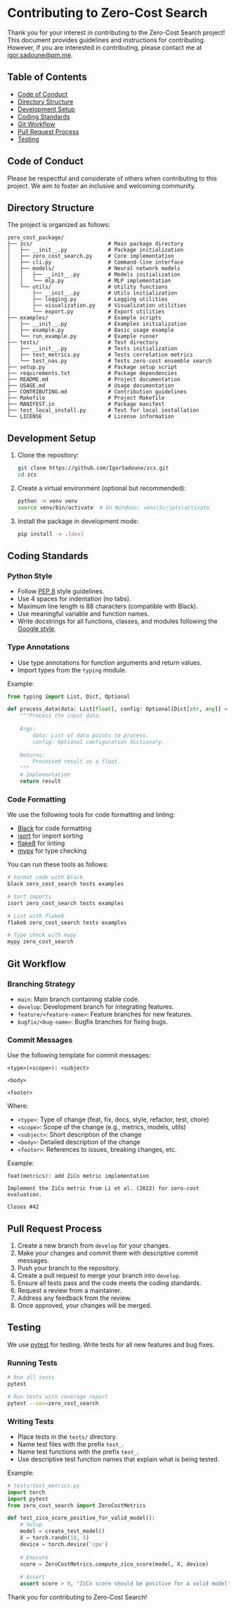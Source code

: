 # Contributing to Zero-Cost Search

Thank you for your interest in contributing to the Zero-Cost Search project! This document provides guidelines and instructions for contributing. However, if you are interested in contributing, please contact me at [igor.sadoune@pm.me](mailto:igor.sadoune@pm.me).

## Table of Contents

- [Code of Conduct](#code-of-conduct)
- [Directory Structure](#directory-structure)
- [Development Setup](#development-setup)
- [Coding Standards](#coding-standards)
- [Git Workflow](#git-workflow)
- [Pull Request Process](#pull-request-process)
- [Testing](#testing)

## Code of Conduct

Please be respectful and considerate of others when contributing to this project. We aim to foster an inclusive and welcoming community.

## Directory Structure

The project is organized as follows:

```
zero_cost_package/
├── zcs/                        # Main package directory
│   ├── __init__.py             # Package initialization
│   ├── zero_cost_search.py     # Core implementation
│   ├── cli.py                  # Command-line interface
│   ├── models/                 # Neural network models
│   │   ├── __init__.py         # Models initialization
│   │   └── mlp.py              # MLP implementation
│   └── utils/                  # Utility functions
│       ├── __init__.py         # Utils initialization
│       ├── logging.py          # Logging utilities
│       ├── visualization.py    # Visualization utilities
│       └── export.py           # Export utilities
├── examples/                   # Example scripts
│   ├── __init__.py             # Examples initialization
│   ├── example.py              # Basic usage example
│   └── run_example.py          # Example runner
├── tests/                      # Test directory
│   ├── __init__.py             # Tests initialization
│   ├── test_metrics.py         # Tests correlation metrics
│   └── test_nas.py             # Tests zero-cost ensemble search
├── setup.py                    # Package setup script
├── requirements.txt            # Package dependencies
├── README.md                   # Project documentation
├── USAGE.md                    # Usage documentation
├── CONTRIBUTING.md             # Contribution guidelines
├── Makefile                    # Project Makefile
├── MANIFEST.in                 # Package manifest
├── test_local_install.py       # Test for local installation
└── LICENSE                     # License information
```

## Development Setup

1. Clone the repository:
   ```bash
   git clone https://github.com/IgorSadoune/zcs.git
   cd zcs
   ```

2. Create a virtual environment (optional but recommended):
   ```bash
   python -m venv venv
   source venv/bin/activate  # On Windows: venv\Scripts\activate
   ```

3. Install the package in development mode:
   ```bash
   pip install -e .[dev]
   ```

## Coding Standards

### Python Style

- Follow [PEP 8](https://www.python.org/dev/peps/pep-0008/) style guidelines.
- Use 4 spaces for indentation (no tabs).
- Maximum line length is 88 characters (compatible with Black).
- Use meaningful variable and function names.
- Write docstrings for all functions, classes, and modules following the [Google style](https://google.github.io/styleguide/pyguide.html#38-comments-and-docstrings).

### Type Annotations

- Use type annotations for function arguments and return values.
- Import types from the `typing` module.

Example:
```python
from typing import List, Dict, Optional

def process_data(data: List[float], config: Optional[Dict[str, any]] = None) -> float:
    """Process the input data.
    
    Args:
        data: List of data points to process.
        config: Optional configuration dictionary.
        
    Returns:
        Processed result as a float.
    """
    # Implementation
    return result
```

### Code Formatting

We use the following tools for code formatting and linting:

- [Black](https://black.readthedocs.io/) for code formatting
- [isort](https://pycqa.github.io/isort/) for import sorting
- [flake8](https://flake8.pycqa.org/) for linting
- [mypy](http://mypy-lang.org/) for type checking

You can run these tools as follows:

```bash
# Format code with Black
black zero_cost_search tests examples

# Sort imports
isort zero_cost_search tests examples

# Lint with flake8
flake8 zero_cost_search tests examples

# Type check with mypy
mypy zero_cost_search
```

## Git Workflow

### Branching Strategy

- `main`: Main branch containing stable code.
- `develop`: Development branch for integrating features.
- `feature/<feature-name>`: Feature branches for new features.
- `bugfix/<bug-name>`: Bugfix branches for fixing bugs.

### Commit Messages

Use the following template for commit messages:

```
<type>(<scope>): <subject>

<body>

<footer>
```

Where:
- `<type>`: Type of change (feat, fix, docs, style, refactor, test, chore)
- `<scope>`: Scope of the change (e.g., metrics, models, utils)
- `<subject>`: Short description of the change
- `<body>`: Detailed description of the change
- `<footer>`: References to issues, breaking changes, etc.

Example:
```
feat(metrics): add ZiCo metric implementation

Implement the ZiCo metric from Li et al. (2022) for zero-cost evaluation.

Closes #42
```

## Pull Request Process

1. Create a new branch from `develop` for your changes.
2. Make your changes and commit them with descriptive commit messages.
3. Push your branch to the repository.
4. Create a pull request to merge your branch into `develop`.
5. Ensure all tests pass and the code meets the coding standards.
6. Request a review from a maintainer.
7. Address any feedback from the review.
8. Once approved, your changes will be merged.

## Testing

We use [pytest](https://pytest.org/) for testing. Write tests for all new features and bug fixes.

### Running Tests

```bash
# Run all tests
pytest

# Run tests with coverage report
pytest --cov=zero_cost_search
```

### Writing Tests

- Place tests in the `tests/` directory.
- Name test files with the prefix `test_`.
- Name test functions with the prefix `test_`.
- Use descriptive test function names that explain what is being tested.

Example:
```python
# tests/test_metrics.py
import torch
import pytest
from zero_cost_search import ZeroCostMetrics

def test_zico_score_positive_for_valid_model():
    # Setup
    model = create_test_model()
    X = torch.randn(10, 5)
    device = torch.device('cpu')
    
    # Execute
    score = ZeroCostMetrics.compute_zico_score(model, X, device)
    
    # Assert
    assert score > 0, "ZiCo score should be positive for a valid model"
```

Thank you for contributing to Zero-Cost Search!